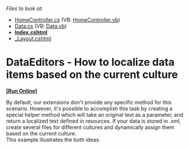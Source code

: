 <!-- default file list -->
*Files to look at*:

* [HomeController.cs](./CS/Localization/Controllers/HomeController.cs) (VB: [HomeController.vb](./VB/Localization/Controllers/HomeController.vb))
* [Data.cs](./CS/Localization/Models/Data.cs) (VB: [Data.vb](./VB/Localization/Models/Data.vb))
* **[Index.cshtml](./CS/Localization/Views/Home/Index.cshtml)**
* [_Layout.cshtml](./CS/Localization/Views/Shared/_Layout.cshtml)
<!-- default file list end -->
# DataEditors - How to localize data items  based on the current culture
<!-- run online -->
**[[Run Online]](https://codecentral.devexpress.com/t160649/)**
<!-- run online end -->


<p>By default, our extensions don't provide any specific method for this scenario. However, it's possible to accomplish this task by creating a special helper method which will take an original text as a parameter, and return a localized text defined in resources. If your data is stored in .xml, create several files for different cultures and dynamically assign them based on the current culture.<br />This example illustrates the both ideas. </p>

<br/>


